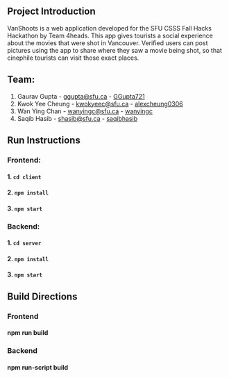 ## Project Introduction
VanShoots is a web application developed for the SFU CSSS Fall Hacks Hackathon by Team 4heads. This app gives tourists a social experience about the movies that were shot in Vancouver. Verified users can post pictures using the app to share where they saw a movie being shot, so that cinephile tourists can visit those exact places.

## Team: 
1. Gaurav Gupta - ggupta@sfu.ca - [GGupta721](https://github.com/GGupta721)
2. Kwok Yee Cheung - kwokyeec@sfu.ca - [alexcheung0306](https://github.com/alexcheung0306)
3. Wan Ying Chan - wanyingc@sfu.ca - [wanyingc](https://github.com/wanyingc)
4. Saqib Hasib - shasib@sfu.ca - [saqibhasib](https://github.com/saqibhasib)

## Run Instructions
### Frontend:
#### 1. `cd client`
#### 2. `npm install`
#### 3. `npm start`
### Backend:
#### 1. `cd server`
#### 2. `npm install`
#### 3. `npm start`
## Build Directions
### Frontend
#### npm run build
### Backend
#### npm run-script build